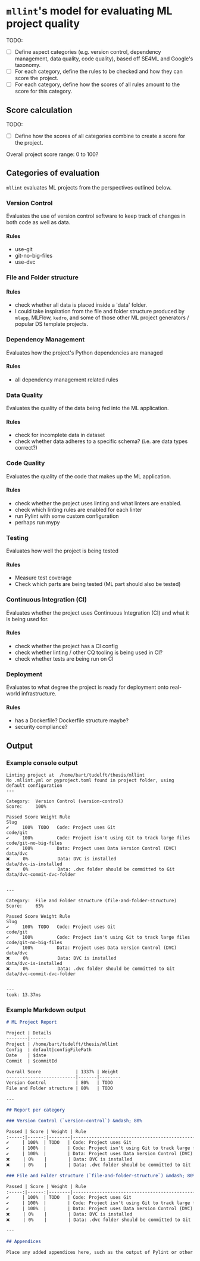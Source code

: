 # `mllint`'s model for evaluating ML project quality

TODO:
- [ ] Define aspect categories (e.g. version control, dependency management, data quality, code quality), based off SE4ML and Google's taxonomy.
- [ ] For each category, define the rules to be checked and how they can score the project.
- [ ] For each category, define how the scores of all rules amount to the score for this category.

## Score calculation

TODO:
- [ ] Define how the scores of all categories combine to create a score for the project.

Overall project score range: 0 to 100?

## Categories of evaluation

`mllint` evaluates ML projects from the perspectives outlined below.

### Version Control

Evaluates the use of version control software to keep track of changes in both code as well as data.

#### Rules

- use-git
- git-no-big-files
- use-dvc

### File and Folder structure

#### Rules

- check whether all data is placed inside a 'data' folder.
- I could take inspiration from  the file and folder structure produced by `mlapp`, MLFlow, `kedro`, and some of those other ML project generators / popular DS template projects.

### Dependency Management

Evaluates how the project's Python dependencies are managed

#### Rules

- all dependency management related rules

### Data Quality

Evaluates the quality of the data being fed into the ML application.

#### Rules

- check for incomplete data in dataset
- check whether data adheres to a specific schema? (i.e. are data types correct?)

### Code Quality

Evaluates the quality of the code that makes up the ML application.

#### Rules

- check whether the project uses linting and what linters are enabled.
- check which linting rules are enabled for each linter
- run Pylint with some custom configuration
- perhaps run mypy 

### Testing

Evaluates how well the project is being tested

#### Rules

- Measure test coverage
- Check which parts are being tested (ML part should also be tested)

### Continuous Integration (CI)

Evaluates whether the project uses Continuous Integration (CI) and what it is being used for.

#### Rules

- check whether the project has a CI config
- check whether linting / other CQ tooling is being used in CI?
- check whether tests are being run on CI

### Deployment

Evaluates to what degree the project is ready for deployment onto real-world infrastructure.

#### Rules

- has a Dockerfile? Dockerfile structure maybe?
- security compliance?

## Output

### Example console output

```
Linting project at  /home/bart/tudelft/thesis/mllint
No .mllint.yml or pyproject.toml found in project folder, using default configuration
---

Category:  Version Control (version-control)
Score:     100%

Passed Score Weight Rule                                                 Slug
✔️     100%  TODO   Code: Project uses Git                               code/git
✔️     100%         Code: Project isn't using Git to track large files   code/git-no-big-files
✔️     100%         Data: Project uses Data Version Control (DVC)        data/dvc
❌     0%           Data: DVC is installed                               data/dvc-is-installed
❌     0%           Data: .dvc folder should be committed to Git         data/dvc-commit-dvc-folder


---

Category:  File and Folder structure (file-and-folder-structure)
Score:     65%

Passed Score Weight Rule                                                 Slug
✔️     100%  TODO   Code: Project uses Git                               code/git
✔️     100%         Code: Project isn't using Git to track large files   code/git-no-big-files
✔️     100%         Data: Project uses Data Version Control (DVC)        data/dvc
❌     0%           Data: DVC is installed                               data/dvc-is-installed
❌     0%           Data: .dvc folder should be committed to Git         data/dvc-commit-dvc-folder


---
took: 13.37ms
```

### Example Markdown output

```md
# ML Project Report

Project | Details      
--------|------
Project | /home/bart/tudelft/thesis/mllint
Config  | default|configFilePath
Date    | $date
Commit  | $commitId

Overall Score             | 1337% | Weight
--------------------------|-------|--------
Version Control           | 80%   | TODO
File and Folder structure | 80%   | TODO

---

## Report per category

### Version Control (`version-control`) &mdash; 80%

Passed | Score | Weight | Rule                                               | Slug
:-----:|------:|--------|----------------------------------------------------|------
✔️     | 100%  | TODO   | Code: Project uses Git                             | code/git
✔️     | 100%  |        | Code: Project isn't using Git to track large files | code/git-no-big-files
✔️     | 100%  |        | Data: Project uses Data Version Control (DVC)      | data/dvc
❌     | 0%    |        | Data: DVC is installed                             | data/dvc-is-installed
❌     | 0%    |        | Data: .dvc folder should be committed to Git       | data/dvc-commit-dvc-folder

### File and Folder structure (`file-and-folder-structure`) &mdash; 80%

Passed | Score | Weight | Rule                                               | Slug
:-----:|------:|--------|----------------------------------------------------|------
✔️     | 100%  | TODO   | Code: Project uses Git                             | code/git
✔️     | 100%  |        | Code: Project isn't using Git to track large files | code/git-no-big-files
✔️     | 100%  |        | Data: Project uses Data Version Control (DVC)      | data/dvc
❌     | 0%    |        | Data: DVC is installed                             | data/dvc-is-installed
❌     | 0%    |        | Data: .dvc folder should be committed to Git       | data/dvc-commit-dvc-folder

---

## Appendices

Place any added appendices here, such as the output of Pylint or other tools.

```